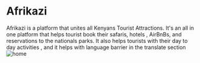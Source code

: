 # Afrikazi
Afrikazi is a platform that unites all  Kenyans Tourist Attractions.  It's an all in one platform that helps tourist book their safaris, hotels , AirBnBs, and reservations to the nationals parks. It also helps tourists with their day to day activities ,  and it helps with language barrier in the translate section
![home](https://github.com/StacyRuth45/Afrikazi/assets/160638172/7e473375-305a-4ac1-9274-4712ab999c58)
